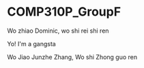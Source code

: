 # COMP310P_GroupF
Wo zhiao Dominic, wo shi rei shi ren


Yo! I'm a gangsta

Wo Jiao Junzhe Zhang, Wo shi Zhong guo ren
